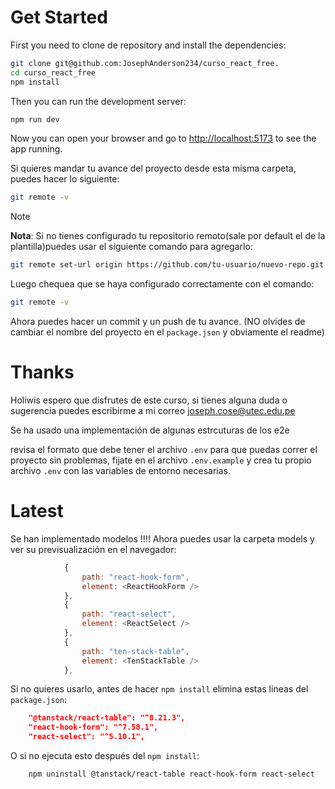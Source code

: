 # Get Started

First you need to clone de repository and install the dependencies:

```bash
git clone git@github.com:JosephAnderson234/curso_react_free.
cd curso_react_free
npm install
```

Then you can run the development server:

```bash
npm run dev
```

Now you can open your browser and go to [http://localhost:5173](http://localhost:5173) to see the app running.

Si quieres mandar tu avance del proyecto desde esta misma carpeta, puedes hacer lo siguiente:

```bash
git remote -v
```

> [!NOTE]
> **Nota**: Si no tienes configurado tu repositorio remoto(sale por default el de la plantilla)puedes usar el siguiente comando para agregarlo:

```bash
git remote set-url origin https://github.com/tu-usuario/nuevo-repo.git
```

Luego chequea que se haya configurado correctamente con el comando:

```bash
git remote -v
```

Ahora puedes hacer un commit y un push de tu avance. (NO olvides de cambiar el nombre del proyecto en el `package.json` y obviamente el readme)

# Thanks

Holiwis espero que disfrutes de este curso, si tienes alguna duda o sugerencia puedes escribirme a mi correo joseph.cose@utec.edu.pe

Se ha usado una implementación de algunas estrcuturas de los e2e

revisa el formato que debe tener el archivo `.env` para que puedas correr el proyecto sin problemas, fijate en el archivo `.env.example` y crea tu propio archivo `.env` con las variables de entorno necesarias.

# Latest

Se han implementado modelos !!!!
Ahora puedes usar la carpeta models y ver su previsualización en el navegador:

```js
            {
                path: "react-hook-form",
                element: <ReactHookForm />
            },
            {
                path: "react-select",
                element: <ReactSelect />
            },
            {
                path: "ten-stack-table",
                element: <TenStackTable />
            },
```
Si no quieres usarlo, antes de hacer `npm install` elimina estas lineas del `package.json`:

```json
    "@tanstack/react-table": "^8.21.3",
    "react-hook-form": "^7.58.1",
    "react-select": "^5.10.1",
```

O si no ejecuta esto después del `npm install`:
```bash
    npm uninstall @tanstack/react-table react-hook-form react-select
```
